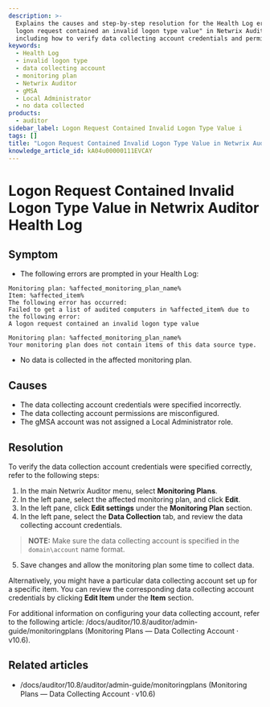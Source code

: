 ```yaml
---
description: >-
  Explains the causes and step-by-step resolution for the Health Log error "A
  logon request contained an invalid logon type value" in Netwrix Auditor,
  including how to verify data collecting account credentials and permissions.
keywords:
  - Health Log
  - invalid logon type
  - data collecting account
  - monitoring plan
  - Netwrix Auditor
  - gMSA
  - Local Administrator
  - no data collected
products:
  - auditor
sidebar_label: Logon Request Contained Invalid Logon Type Value i
tags: []
title: "Logon Request Contained Invalid Logon Type Value in Netwrix Auditor Health Log"
knowledge_article_id: kA04u00000111EVCAY
---
```


# Logon Request Contained Invalid Logon Type Value in Netwrix Auditor Health Log

## Symptom

- The following errors are prompted in your Health Log:

```text
Monitoring plan: %affected_monitoring_plan_name%
Item: %affected_item%
The following error has occurred:
Failed to get a list of audited computers in %affected_item% due to the following error:
A logon request contained an invalid logon type value
```

```text
Monitoring plan: %affected_monitoring_plan_name%
Your monitoring plan does not contain items of this data source type.
```

- No data is collected in the affected monitoring plan.

## Causes

- The data collecting account credentials were specified incorrectly.
- The data collecting account permissions are misconfigured.
- The gMSA account was not assigned a Local Administrator role.

## Resolution

To verify the data collection account credentials were specified correctly, refer to the following steps:

1. In the main Netwrix Auditor menu, select **Monitoring Plans**.
2. In the left pane, select the affected monitoring plan, and click **Edit**.
3. In the left pane, click **Edit settings** under the **Monitoring Plan** section.
4. In the left pane, select the **Data Collection** tab, and review the data collecting account credentials.

> **NOTE:** Make sure the data collecting account is specified in the `domain\account` name format.

5. Save changes and allow the monitoring plan some time to collect data.

Alternatively, you might have a particular data collecting account set up for a specific item. You can review the corresponding data collecting account credentials by clicking **Edit Item** under the **Item** section.

For additional information on configuring your data collecting account, refer to the following article: /docs/auditor/10.8/auditor/admin-guide/monitoringplans (Monitoring Plans — Data Collecting Account ⸱ v10.6).

## Related articles

- /docs/auditor/10.8/auditor/admin-guide/monitoringplans (Monitoring Plans — Data Collecting Account ⸱ v10.6)
